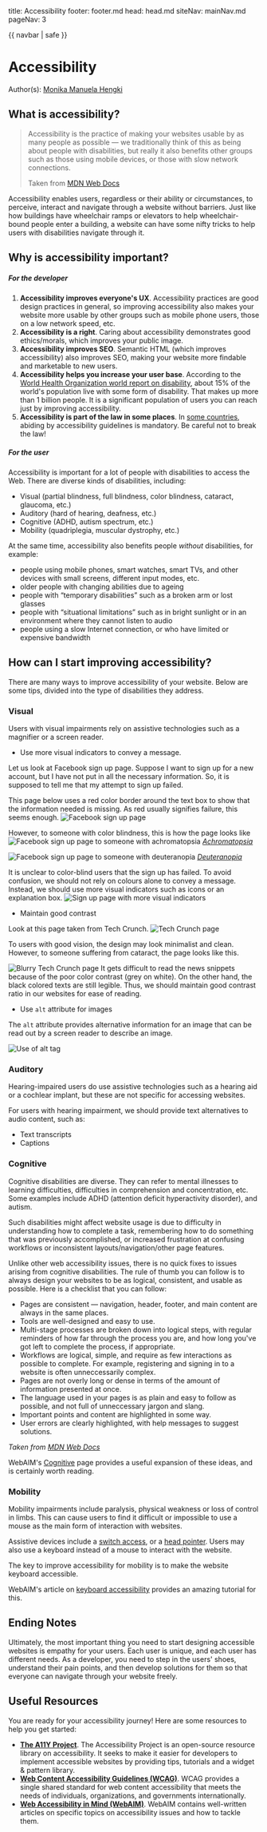 <frontmatter>
  title: Accessibility
  footer: footer.md
  head: head.md
  siteNav: mainNav.md
  pageNav: 3
</frontmatter>

{{ navbar | safe }}

<div class="website-content">

# Accessibility

Author(s): [Monika Manuela Hengki](https://github.com/monmanuela)

## What is accessibility?

> Accessibility is the practice of making your websites usable by as many people as possible — we traditionally think of this as being about people with disabilities, but really it also benefits other groups such as those using mobile devices, or those with slow network connections.
>
> Taken from [MDN Web Docs](https://developer.mozilla.org/en-US/docs/Learn/Accessibility/What_is_accessibility)

Accessibility enables users, regardless or their ability or circumstances, to perceive, interact and navigate through a website without barriers. Just like how buildings have wheelchair ramps or elevators to help wheelchair-bound people enter a building, a website can have some nifty tricks to help users with disabilities navigate through it.

## Why is accessibility important?

##### For the developer
1. **Accessibility improves everyone's UX**. Accessibility practices are good design practices in general, so improving accessibility also makes your website more usable by other groups such as mobile phone users, those on a low network speed, etc.
2. **Accessibility is a right**. Caring about accessibility demonstrates good ethics/morals, which improves your public image.
3. **Accessibility improves SEO**. Semantic HTML (which improves accessibility) also improves SEO, making your website more findable and marketable to new users.
4. **Accessibility helps you increase your user base**. According to the [World Health Organization world report on disability](https://www.who.int/disabilities/world_report/2011/report/en/), about 15% of the world's population live with some form of disability. That makes up more than 1 billion people. It is a significant population of users you can reach just by improving accessibility.
5. **Accessibility is part of the law in some places**. In [some countries](https://www.w3.org/WAI/policies/), abiding by accessibility guidelines is mandatory. Be careful not to break the law!

##### For the user
Accessibility is important for a lot of people with disabilities to access the Web. There are diverse kinds of disabilities, including:
   * Visual (partial blindness, full blindness, color blindness, cataract, glaucoma, etc.)
   * Auditory (hard of hearing, deafness, etc.)
   * Cognitive (ADHD, autism spectrum, etc.)
   * Mobility (quadriplegia, muscular dystrophy, etc.)

At the same time, accessibility also benefits people _without_ disabilities, for example:
   * people using mobile phones, smart watches, smart TVs, and other devices with small screens, different input modes, etc.
   * older people with changing abilities due to ageing
   * people with “temporary disabilities” such as a broken arm or lost glasses
   * people with “situational limitations” such as in bright sunlight or in an environment where they cannot listen to audio
   * people using a slow Internet connection, or who have limited or expensive bandwidth

## How can I start improving accessibility?

There are many ways to improve accessibility of your website. Below are some tips, divided into the type of disabilities they address.

### Visual
Users with visual impairments rely on assistive technologies such as a magnifier or a screen reader.

  * Use more visual indicators to convey a message.
  
  Let us look at Facebook sign up page. Suppose I want to sign up for a new account, but I have not put in all the necessary information. So, it is supposed to tell me that my attempt to sign up failed.

  This page below uses a red color border around the text box to show that the information needed is missing. As red usually signifies failure, this seems enough.
  ![Facebook sign up page](https://i.imgur.com/HJPD8Fu.png)

  However, to someone with color blindness, this is how the page looks like
  ![Facebook sign up page to someone with achromatopsia](https://i.imgur.com/lsI5YI8.png)
  _[Achromatopsia](https://en.wikipedia.org/wiki/Achromatopsia)_

  ![Facebook sign up page to someone with deuteranopia](https://i.imgur.com/uC9kcTb.png)
  _[Deuteranopia](https://en.wikipedia.org/wiki/Deuteranopia)_

  It is unclear to color-blind users that the sign up has failed. To avoid confusion, we should not rely on colours alone to convey a message. Instead, we should use more visual indicators such as icons or an explanation box.
  ![Sign up page with more visual indicators](https://i.imgur.com/jA0cfKd.png)

  * Maintain good contrast
  
  Look at this page taken from Tech Crunch.
  ![Tech Crunch page](https://i.imgur.com/sgBuXNL.png)

  To users with good vision, the design may look minimalist and clean. However, to someone suffering from cataract, the page looks like this.

  ![Blurry Tech Crunch page](https://i.imgur.com/QapHc6t.png)
  It gets difficult to read the news snippets because of the poor color contrast (grey on white). On the other hand, the black colored texts are still legible. Thus, we should maintain good contrast ratio in our websites for ease of reading.

  * Use `alt` attribute for images
  
  The `alt` attribute provides alternative information for an image that can be read out by a screen reader to describe an image.

  ![Use of alt tag](https://i.imgur.com/Jted6hW.png)

  
### Auditory
Hearing-impaired users do use assistive technologies such as a hearing aid or a cochlear implant, but these are not specific for accessing websites.

For users with hearing impairment, we should provide text alternatives to audio content, such as:
  * Text transcripts
  * Captions

  
### Cognitive
Cognitive disabilities are diverse. They can refer to mental illnesses to learning difficulties, difficulties in comprehension and concentration, etc. Some examples include ADHD (attention deficit hyperactivity disorder), and autism.

Such disabilities might affect website usage is due to difficulty in understanding how to complete a task, remembering how to do something that was previously accomplished, or increased frustration at confusing workflows or inconsistent layouts/navigation/other page features.

Unlike other web accessibility issues, there is no quick fixes to issues arising from cognitive disabilities. The rule of thumb you can follow is to always design your websites to be as logical, consistent, and usable as possible. Here is a checklist that you can follow:

* Pages are consistent — navigation, header, footer, and main content are always in the same places.
* Tools are well-designed and easy to use.
* Multi-stage processes are broken down into logical steps, with regular reminders of how far through the process you are, and how long you've got left to complete the process, if appropriate.
* Workflows are logical, simple, and require as few interactions as possible to complete. For example, registering and signing in to a website is often unneccessarily complex.
* Pages are not overly long or dense in terms of the amount of information presented at once.
* The language used in your pages is as plain and easy to follow as possible, and not full of unneccessary jargon and slang.
* Important points and content are highlighted in some way.
* User errors are clearly highlighted, with help messages to suggest solutions.

_Taken from [MDN Web Docs](https://developer.mozilla.org/en-US/docs/Learn/Accessibility/What_is_accessibility#People_with_cognitive_impairments)_

WebAIM's [Cognitive](http://webaim.org/articles/cognitive/) page provides a useful expansion of these ideas, and is certainly worth reading.

### Mobility
Mobility impairments include paralysis, physical weakness or loss of control in limbs. This can cause users to find it difficult or impossible to use a mouse as the main form of interaction with websites.

Assistive devices include a [switch access](https://en.wikipedia.org/wiki/Switch_access), or a [head pointer](https://www.performancehealth.com/baseball-cap-head-pointer). Users may also use a keyboard instead of a mouse to interact with the website.

The key to improve accessibility for mobility is to make the website keyboard accessible.

WebAIM's article on [keyboard accessibility](https://webaim.org/techniques/keyboard/) provides an amazing tutorial for this.

  
## Ending Notes
Ultimately, the most important thing you need to start designing accessible websites is empathy for your users. Each user is unique, and each user has different needs. As a developer, you need to step in the users' shoes, understand their pain points, and then develop solutions for them so that everyone can navigate through your website freely.
  

## Useful Resources
You are ready for your accessibility journey! Here are some resources to help you get started:
* [**The A11Y Project**](https://a11yproject.com/resources). The Accessibility Project is an open-source resource library on accessibility. It seeks to make it easier for developers to implement accessible websites by providing tips, tutorials and a widget & pattern library.
* [**Web Content Accessibility Guidelines (WCAG)**](https://www.w3.org/WAI/standards-guidelines/wcag/). WCAG provides a single shared standard for web content accessibility that meets the needs of individuals, organizations, and governments internationally.
* [**Web Accessibility in Mind (WebAIM)**](https://webaim.org/articles). WebAIM contains well-written articles on specific topics on accessibility issues and how to tackle them.

</div>
